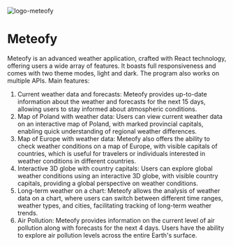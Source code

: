 ![logo-meteofy](https://github.com/Grzegorz96/React-Meteofy/assets/129303867/140cec6d-ecd5-4fbb-af16-c9a0b786fae9)

# Meteofy
Meteofy is an advanced weather application, crafted with React technology, offering users a wide array of features. It boasts full responsiveness and comes with two theme modes, light and dark. The program also works on multiple APIs.
Main features:
1. Current weather data and forecasts: Meteofy provides up-to-date information about the weather and forecasts for the next 15 days, allowing users to stay informed about atmospheric conditions.
2. Map of Poland with weather data: Users can view current weather data on an interactive map of Poland, with marked provincial capitals, enabling quick understanding of regional weather differences.
3. Map of Europe with weather data: Meteofy also offers the ability to check weather conditions on a map of Europe, with visible capitals of countries, which is useful for travelers or individuals interested in weather conditions in different countries.
4. Interactive 3D globe with country capitals: Users can explore global weather conditions using an interactive 3D globe, with visible country capitals, providing a global perspective on weather conditions.
5. Long-term weather on a chart: Meteofy allows the analysis of weather data on a chart, where users can switch between different time ranges, weather types, and cities, facilitating tracking of long-term weather trends.
6. Air Pollution: Meteofy provides information on the current level of air pollution along with forecasts for the next 4 days. Users have the ability to explore air pollution levels across the entire Earth's surface.
